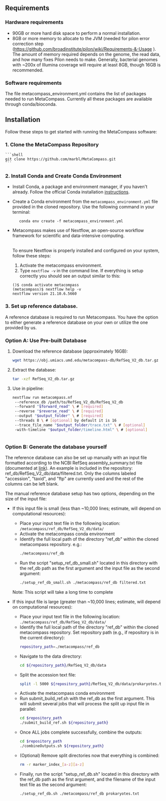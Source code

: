 ## Requirements 

### Hardware requirements

* 90GB or more hard disk space to perform a normal installation.
* 8GB or more memory to allocate to the JVM (needed for pilon error correction step (https://github.com/broadinstitute/pilon/wiki/Requirements-&-Usage ). The amount of memory required depends on the genome, the read data, and how many fixes Pilon needs to make. Generally, bacterial genomes with ~200x of Illumina coverage will require at least 8GB, though 16GB is recommended.

### Software requirements

The file metacompass_environment.yml contains the list of packages needed to run MetaCompass. Currently all these packages are available through conda/bioconda.

## Installation

Follow these steps to get started with running the MetaCompass software:

### 1. Clone the MetaCompass Repository

    ```shell
    git clone https://github.com/marbl/MetaCompass.git
    ```

### 2. Install Conda and Create Conda Environment

   - Install Conda, a package and environment manager, if you haven't already.
   Follow the official Conda installation [instructions](https://docs.conda.io/projects/conda/en/latest/user-guide/install/).
   
   - Create a Conda environment from the `metacompass_environment.yml` file provided in the cloned repository. Use the following command in your terminal:

     ```shell
        conda env create -f metacompass_environment.yml
     ```

   - Metacompass  makes use of Nextflow, an open-source workflow framework for scientific 
   and data-intensive computing.<br/><br/>
      
      To ensure Nextflow is properly installed and configured on your system, follow these steps:

      1.  Activate the metacompass environment.
      2. Type `nextflow -v` in the command line. If everything is setup correctly you should see an output similar
      to this:

        ```shell
        ()$ conda activate metacompass
        (metacompass)$ nextflow help -v 
        nextflow version 21.10.6.5660
        ```

### 3. Set up reference database.

A reference database is required to run Metacompass. You have the option to either generate a reference database on your own or utilize the one provided by us.

### Option A: Use Pre-built Database

1. Download the reference database (approximately 16GB):
   ```bash
   wget https://obj.umiacs.umd.edu/metacompass-db/RefSeq_V2_db.tar.gz
   ```

2. Extract the database:
   ```bash
   tar -xzf RefSeq_V2_db.tar.gz
   ```

3. Use in pipeline:
   ```bash
   nextflow run metacompass.nf 
    --reference_db /path/to/RefSeq_V2_db/RefSeq_V2_db 
    --forward "$forward_read" \ # [required]
    --reverse "$reverse_read" \ # [required]
    --output "$output_folder" \ # [required]
    --threads 8 \ # [optional] by default it is 16
    --trace_file_name "$output_folder/trace.txt" \ # [optional] 
    -with-timeline "$output_folder/timeline.html" \ # [optional]

   ```
   ```

### Option B: Generate the database yourself 

The reference database can also be set up manually with an input file formatted according to the NCBI RefSeq assembly_summary.txt file (documented at [link](ftp://ftp.ncbi.nlm.nih.gov/genomes/README_assembly_summary.txt)). An example is included in the repository: ref_db/RefSeq_V2_db/data/filtered.txt. Only the columns labeled "accession", "taxid", and "ftp" are currently used and the rest of the columns can be left blank.

The manual reference database setup has two options, depending on the size of the input file:

* If this input file is small (less than ~10,000 lines; estimate, will depend on computational resources):
  * Place your input text file in the following location: `/metacompass/ref_db/RefSeq_V2_db/data/`
  * Activate the metacompass conda environment
  * Identify the full local path of the directory "ref_db" within the cloned metacompass repository. e.g.:
    ```bash 
    ./metacompass/ref_db
    ```
  * Run the script "setup_ref_db_small.sh" located in this directory with the ref_db path as the first argument and the input file as the second argument:
    ```bash 
    ./setup_ref_db_small.sh ./metacompass/ref_db filtered.txt
    ```
  
  Note: This script will take a long time to complete

* If this input file is large (greater than ~10,000 lines; estimate, will depend on computational resources):
  * Place your input text file in the following location: `./metacompass/ref_db/RefSeq_V2_db/data/`
  * Identify the full local path of the directory "ref_db" within the cloned metacompass repository.  Set repository path (e.g., if repository is in the current directory): 
    ```bash
    repository_path=./metacompass/ref_db
    ```
  * Navigate to the data directory:
    ```bash
    cd ${repository_path}/RefSeq_V2_db/data
    ```
  * Split the accession text file:
    ```bash
    split -l 5000 ${repository_path}/RefSeq_V2_db/data/prokaryotes.txt ${repository_path}/RefSeq_V2_db/data/prokaryotes_
    ```
  * Activate the metacompass conda environment
  * Run submit_build_ref.sh with the ref_db as the first argument. This will submit several jobs that will process the split up input file in parallel:
    ```bash 
    cd $repository_path
    ./submit_build_ref.sh ${repository_path}
    ```
  * Once ALL jobs complete successfully, combine the outputs:
    ```bash
    cd $repository_path
    ./combineOutputs.sh ${repository_path}
    ```
  * (Optional) Remove split directories now that everything is combined:
    ```bash
    rm -r marker_index_[a-z][a-z]
    ```
  * Finally, run the script "setup_ref_db.sh" located in this directory with the ref_db path as the first argument, and the filename of the input text file as the second argument:
    ```bash 
    ./setup_ref_db.sh ./metacompass/ref_db prokaryotes.txt
    ```
